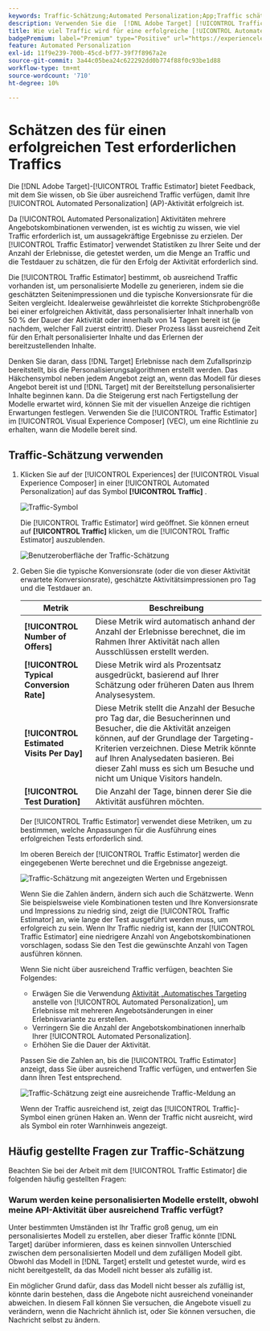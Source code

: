 ```yaml
---
keywords: Traffic-Schätzung;Automated Personalization;App;Traffic schätzen
description: Verwenden Sie die  [!DNL Adobe Target] [!UICONTROL Traffic Estimator], um festzustellen, ob Sie über ausreichend Traffic verfügen, damit Ihre [!UICONTROL Automated Personalization]-Aktivität erfolgreich ist.
title: Wie viel Traffic wird für eine erfolgreiche [!UICONTROL Automated Personalization] benötigt?
badgePremium: label="Premium" type="Positive" url="https://experienceleague.adobe.com/docs/target/using/introduction/intro.html?lang=de#premium newtab=true" tooltip="Hier finden Sie Informationen zum Lieferumfang von Target Premium."
feature: Automated Personalization
exl-id: 11f9e239-700b-45cd-bf77-39f7f8967a2e
source-git-commit: 3a44c05bea24c622292dd0b774f88f0c93be1d88
workflow-type: tm+mt
source-wordcount: '710'
ht-degree: 10%

---
```


# Schätzen des für einen erfolgreichen Test erforderlichen Traffics

Die [!DNL Adobe Target]-[!UICONTROL Traffic Estimator] bietet Feedback, mit dem Sie wissen, ob Sie über ausreichend Traffic verfügen, damit Ihre [!UICONTROL Automated Personalization] (AP)-Aktivität erfolgreich ist.

Da [!UICONTROL Automated Personalization] Aktivitäten mehrere Angebotskombinationen verwenden, ist es wichtig zu wissen, wie viel Traffic erforderlich ist, um aussagekräftige Ergebnisse zu erzielen. Der [!UICONTROL Traffic Estimator] verwendet Statistiken zu Ihrer Seite und der Anzahl der Erlebnisse, die getestet werden, um die Menge an Traffic und die Testdauer zu schätzen, die für den Erfolg der Aktivität erforderlich sind.

Die [!UICONTROL Traffic Estimator] bestimmt, ob ausreichend Traffic vorhanden ist, um personalisierte Modelle zu generieren, indem sie die geschätzten Seitenimpressionen und die typische Konversionsrate für die Seiten vergleicht. Idealerweise gewährleistet die korrekte Stichprobengröße bei einer erfolgreichen Aktivität, dass personalisierter Inhalt innerhalb von 50 % der Dauer der Aktivität oder innerhalb von 14 Tagen bereit ist (je nachdem, welcher Fall zuerst eintritt). Dieser Prozess lässt ausreichend Zeit für den Erhalt personalisierter Inhalte und das Erlernen der bereitzustellenden Inhalte.

Denken Sie daran, dass [!DNL Target] Erlebnisse nach dem Zufallsprinzip bereitstellt, bis die Personalisierungsalgorithmen erstellt werden. Das Häkchensymbol neben jedem Angebot zeigt an, wenn das Modell für dieses Angebot bereit ist und [!DNL Target] mit der Bereitstellung personalisierter Inhalte beginnen kann. Da die Steigerung erst nach Fertigstellung der Modelle erwartet wird, können Sie mit der visuellen Anzeige die richtigen Erwartungen festlegen. Verwenden Sie die [!UICONTROL Traffic Estimator] im [!UICONTROL Visual Experience Composer] (VEC), um eine Richtlinie zu erhalten, wann die Modelle bereit sind.

## Traffic-Schätzung verwenden

1. Klicken Sie auf der [!UICONTROL Experiences] der [!UICONTROL Visual Experience Composer] in einer [!UICONTROL Automated Personalization] auf das Symbol **[!UICONTROL Traffic]** .

   ![Traffic-Symbol](/help/main/c-activities/t-automated-personalization/assets/icon-traffic.png)

   Die [!UICONTROL Traffic Estimator] wird geöffnet. Sie können erneut auf **[!UICONTROL Traffic]** klicken, um die [!UICONTROL Traffic Estimator] auszublenden.

   ![Benutzeroberfläche der Traffic-Schätzung](assets/ap_est.png)

1. Geben Sie die typische Konversionsrate (oder die von dieser Aktivität erwartete Konversionsrate), geschätzte Aktivitätsimpressionen pro Tag und die Testdauer an.

   | Metrik | Beschreibung |
   | --- | --- |
   | **[!UICONTROL Number of Offers]** | Diese Metrik wird automatisch anhand der Anzahl der Erlebnisse berechnet, die im Rahmen Ihrer Aktivität nach allen Ausschlüssen erstellt werden. |
   | **[!UICONTROL Typical Conversion Rate]** | Diese Metrik wird als Prozentsatz ausgedrückt, basierend auf Ihrer Schätzung oder früheren Daten aus Ihrem Analysesystem. |
   | **[!UICONTROL Estimated Visits Per Day]** | Diese Metrik stellt die Anzahl der Besuche pro Tag dar, die Besucherinnen und Besucher, die die Aktivität anzeigen können, auf der Grundlage der Targeting-Kriterien verzeichnen. Diese Metrik könnte auf Ihren Analysedaten basieren. Bei dieser Zahl muss es sich um Besuche und nicht um Unique Visitors handeln. |
   | **[!UICONTROL Test Duration]** | Die Anzahl der Tage, binnen derer Sie die Aktivität ausführen möchten. |

   Der [!UICONTROL Traffic Estimator] verwendet diese Metriken, um zu bestimmen, welche Anpassungen für die Ausführung eines erfolgreichen Tests erforderlich sind.

   Im oberen Bereich der [!UICONTROL Traffic Estimator] werden die eingegebenen Werte berechnet und die Ergebnisse angezeigt.

   ![Traffic-Schätzung mit angezeigten Werten und Ergebnissen](assets/ap_est_no.png)

   Wenn Sie die Zahlen ändern, ändern sich auch die Schätzwerte. Wenn Sie beispielsweise viele Kombinationen testen und Ihre Konversionsrate und Impressions zu niedrig sind, zeigt die [!UICONTROL Traffic Estimator] an, wie lange der Test ausgeführt werden muss, um erfolgreich zu sein. Wenn Ihr Traffic niedrig ist, kann der [!UICONTROL Traffic Estimator] eine niedrigere Anzahl von Angebotskombinationen vorschlagen, sodass Sie den Test die gewünschte Anzahl von Tagen ausführen können.

   Wenn Sie nicht über ausreichend Traffic verfügen, beachten Sie Folgendes:

   * Erwägen Sie die Verwendung [&#x200B; Aktivität „Automatisches Targeting](/help/main/c-activities/auto-target/auto-target-to-optimize.md) anstelle von [!UICONTROL Automated Personalization], um Erlebnisse mit mehreren Angebotsänderungen in einer Erlebnisvariante zu erstellen.
   * Verringern Sie die Anzahl der Angebotskombinationen innerhalb Ihrer [!UICONTROL Automated Personalization].
   * Erhöhen Sie die Dauer der Aktivität.

   Passen Sie die Zahlen an, bis die [!UICONTROL Traffic Estimator] anzeigt, dass Sie über ausreichend Traffic verfügen, und entwerfen Sie dann Ihren Test entsprechend.

   ![Traffic-Schätzung zeigt eine ausreichende Traffic-Meldung an](assets/ap_est_yes.png)

   Wenn der Traffic ausreichend ist, zeigt das [!UICONTROL Traffic]-Symbol einen grünen Haken an. Wenn der Traffic nicht ausreicht, wird als Symbol ein roter Warnhinweis angezeigt.

## Häufig gestellte Fragen zur Traffic-Schätzung

Beachten Sie bei der Arbeit mit dem [!UICONTROL Traffic Estimator] die folgenden häufig gestellten Fragen:

### Warum werden keine personalisierten Modelle erstellt, obwohl meine API-Aktivität über ausreichend Traffic verfügt?

Unter bestimmten Umständen ist Ihr Traffic groß genug, um ein personalisiertes Modell zu erstellen, aber dieser Traffic könnte [!DNL Target] darüber informieren, dass es keinen sinnvollen Unterschied zwischen dem personalisierten Modell und dem zufälligen Modell gibt. Obwohl das Modell in [!DNL Target] erstellt und getestet wurde, wird es nicht bereitgestellt, da das Modell nicht besser als zufällig ist.

Ein möglicher Grund dafür, dass das Modell nicht besser als zufällig ist, könnte darin bestehen, dass die Angebote nicht ausreichend voneinander abweichen. In diesem Fall können Sie versuchen, die Angebote visuell zu verändern, wenn die Nachricht ähnlich ist, oder Sie können versuchen, die Nachricht selbst zu ändern.

